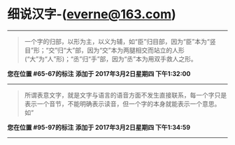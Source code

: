 # 细说汉字-(everne@163.com)

---

> 一个字的归部，以形为主，以义为辅，如“臣”归目部，因为“臣”本为“竖目”形；“交”归“大”部，因为“交”本为两腿相交而站立的人形(“大”为“人”形)；“丞”归“手”部，因为“丞”本为用双手救人之形。

**您在位置 #65-67的标注** **添加于 2017年3月2日星期四 下午1:32:00**

---

> 所谓表意文字，就是文字与语言的语音方面不发生直接联系，每一个字只是表示一个音节，不能明确表示读音，但一个字的本身就能表示一个意思。如“

**您在位置 #95-97的标注** **添加于 2017年3月2日星期四 下午1:34:59**

---

